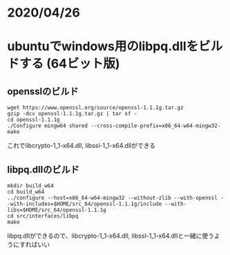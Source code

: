 
# 2020/04/26

# ubuntuでwindows用のlibpq.dllをビルドする (64ビット版)

## opensslのビルド 
```
wget https://www.openssl.org/source/openssl-1.1.1g.tar.gz
gzip -dcv openssl-1.1.1g.tar.gz | tar xf -
cd openssl-1.1.1g
./Configure mingw64 shared --cross-compile-prefix=x86_64-w64-mingw32-
make
```
これでlibcrypto-1_1-x64.dll, libssl-1_1-x64.dllができる

## libpq.dllのビルド
```
mkdir build_w64
cd build_w64
../configure --host=x86_64-w64-mingw32 --without-zlib --with-openssl --with-includes=$HOME/src_64/openssl-1.1.1g/include --with-libs=$HOME/src_64/openssl-1.1.1g
cd src/interfaces/libpq
make
```
libpq.dllができるので、libcrypto-1_1-x64.dll, libssl-1_1-x64.dllと一緒に使うようにすればいい

